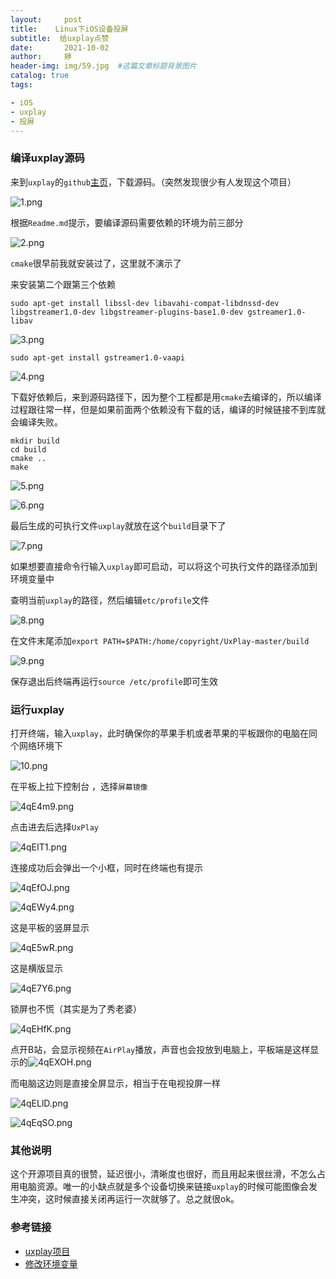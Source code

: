 ```yaml
---
layout:     post   				  
title:    Linux下iOS设备投屏
subtitle:  给uxplay点赞
date:       2021-10-02				
author:     婷                              
header-img: img/59.jpg 	#这篇文章标题背景图片
catalog: true 						
tags:								

- iOS
- uxplay
- 投屏
---
```






### 编译uxplay源码

来到`uxplay`的`github`[主页](https://github.com/antimof/UxPlay)，下载源码。（突然发现很少有人发现这个项目）

![1.png](https://i.loli.net/2021/10/02/65DuMcsPfAjtvbC.png)



根据`Readme.md`提示，要编译源码需要依赖的环境为前三部分

![2.png](https://i.loli.net/2021/10/02/z9QlUKVsm8yaPRi.png)

`cmake`很早前我就安装过了，这里就不演示了



来安装第二个跟第三个依赖

```shell
sudo apt-get install libssl-dev libavahi-compat-libdnssd-dev libgstreamer1.0-dev libgstreamer-plugins-base1.0-dev gstreamer1.0-libav
```

![3.png](https://i.loli.net/2021/10/02/yvE36xVGisTpemW.png)



```shell
sudo apt-get install gstreamer1.0-vaapi 
```

![4.png](https://i.loli.net/2021/10/02/JWjCzwMnKmBdGDO.png)



下载好依赖后，来到源码路径下，因为整个工程都是用`cmake`去编译的，所以编译过程跟往常一样，但是如果前面两个依赖没有下载的话，编译的时候链接不到库就会编译失败。

```shell
mkdir build
cd build
cmake ..
make
```

![5.png](https://i.loli.net/2021/10/02/2HwxrekWj9qQAoE.png)



![6.png](https://i.loli.net/2021/10/02/BmEziLpsWK1hlFQ.png)

最后生成的可执行文件`uxplay`就放在这个`build`目录下了

![7.png](https://i.loli.net/2021/10/02/AdhWb4tkvYQ2ujT.png)

如果想要直接命令行输入`uxplay`即可启动，可以将这个可执行文件的路径添加到环境变量中

查明当前`uxplay`的路径，然后编辑`etc/profile`文件

![8.png](https://i.loli.net/2021/10/02/WPAz6MvKlOeSZdD.png)



在文件末尾添加`export PATH=$PATH:/home/copyright/UxPlay-master/build`

![9.png](https://i.loli.net/2021/10/02/aV3AgkdTUFGmu7S.png)



保存退出后终端再运行`source /etc/profile`即可生效





### 运行uxplay

打开终端，输入`uxplay`，此时确保你的苹果手机或者苹果的平板跟你的电脑在同个网络环境下

![10.png](https://i.loli.net/2021/10/02/bpST1Lwa3qGehrs.png)



在平板上拉下控制台 ，选择`屏幕镜像`

![4qE4m9.png](https://z3.ax1x.com/2021/10/02/4qE4m9.png)

点击进去后选择`UxPlay`

![4qEIT1.png](https://z3.ax1x.com/2021/10/02/4qEIT1.png)

连接成功后会弹出一个小框，同时在终端也有提示

![4qEfOJ.png](https://z3.ax1x.com/2021/10/02/4qEfOJ.png)

![4qEWy4.png](https://z3.ax1x.com/2021/10/02/4qEWy4.png)

这是平板的竖屏显示

![4qE5wR.png](https://z3.ax1x.com/2021/10/02/4qE5wR.png)

这是横版显示

![4qE7Y6.png](https://z3.ax1x.com/2021/10/02/4qE7Y6.png)

锁屏也不慌（其实是为了秀老婆）

![4qEHfK.png](https://z3.ax1x.com/2021/10/02/4qEHfK.png)



点开B站，会显示视频在`AirPlay`播放，声音也会投放到电脑上，平板端是这样显示的![4qEXOH.png](https://z3.ax1x.com/2021/10/02/4qEXOH.png)

而电脑这边则是直接全屏显示，相当于在电视投屏一样

![4qELlD.png](https://z3.ax1x.com/2021/10/02/4qELlD.png)



![4qEqSO.png](https://z3.ax1x.com/2021/10/02/4qEqSO.png)



### 其他说明

这个开源项目真的很赞，延迟很小，清晰度也很好，而且用起来很丝滑，不怎么占用电脑资源。唯一的小缺点就是多个设备切换来链接`uxplay`的时候可能图像会发生冲突，这时候直接关闭再运行一次就够了。总之就很ok。



### 参考链接

- [uxplay项目](https://github.com/antimof/UxPlay)
- [修改环境变量](https://blog.csdn.net/White_Idiot/article/details/78253004)











